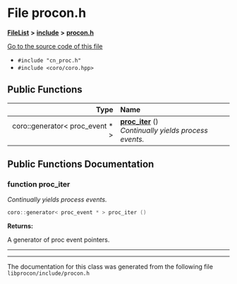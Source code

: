 

# File procon.h



[**FileList**](files.md) **>** [**include**](dir_6c35e630e6a271fb2148d779da44ad7c.md) **>** [**procon.h**](procon_8h.md)

[Go to the source code of this file](procon_8h_source.md)



* `#include "cn_proc.h"`
* `#include <coro/coro.hpp>`





































## Public Functions

| Type | Name |
| ---: | :--- |
|  coro::generator&lt; proc\_event \* &gt; | [**proc\_iter**](#function-proc_iter) () <br>_Continually yields process events._  |




























## Public Functions Documentation




### function proc\_iter 

_Continually yields process events._ 
```C++
coro::generator< proc_event * > proc_iter () 
```





**Returns:**

A generator of proc event pointers. 





        

<hr>

------------------------------
The documentation for this class was generated from the following file `libprocon/include/procon.h`


